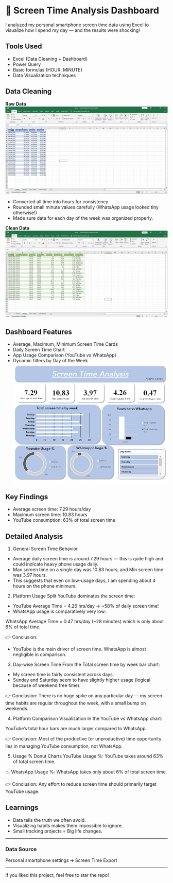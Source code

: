 # 📱 Screen Time Analysis Dashboard

I analyzed my personal smartphone screen time data using Excel to visualize how I spend my day — and the results were shocking! 

## Tools Used
- Excel (Data Cleaning + Dashboard)
- Power Query
- Basic formulas (HOUR, MINUTE)
- Data Visualization techniques

## Data Cleaning
**Raw Data**
![Raw Data](image/2.png)

- Converted all time into hours for consistency
- Rounded small minute values carefully (WhatsApp usage looked tiny otherwise!)
- Made sure data for each day of the week was organized properly.

**Clean Data**
![Cleaned Data](image/1.png)

## Dashboard Features
- Average, Maximum, Minimum Screen Time Cards
- Daily Screen Time Chart
- App Usage Comparison (YouTube vs WhatsApp)
- Dynamic filters by Day of the Week
![Dashboard](image/dashboard.png)

## Key Findings
- Average screen time: 7.29 hours/day
- Maximum screen time: 10.83 hours
- YouTube consumption: 63% of total screen time

## Detailed Analysis
1. General Screen Time Behavior
- Average daily screen time is around 7.29 hours — this is quite high and could indicate heavy phone usage daily.
- Max screen time on a single day was 10.83 hours, and Min screen time was 3.97 hours.
- This suggests that even on low-usage days, I am spending about 4 hours on the phone minimum.

2. Platform Usage Split
YouTube dominates the screen time:
- YouTube Average Time = 4.26 hrs/day → ~58% of daily screen time!
- WhatsApp usage is comparatively very low:

WhatsApp Average Time = 0.47 hrs/day (~28 minutes) which is only about 6% of total time.

👉 Conclusion:
- YouTube is the main driver of screen time. WhatsApp is almost negligible in comparison.

3. Day-wise Screen Time
From the Total screen time by week bar chart:
- My screen time is fairly consistent across days.
- Sunday and Saturday seem to have slightly higher usage (logical because of weekend free time).

👉 Conclusion:
There is no huge spike on any particular day — my screen time habits are regular throughout the week, with a small bump on weekends.

4. Platform Comparison Visualization
In the YouTube vs WhatsApp chart:

YouTube’s total hour bars are much larger compared to WhatsApp.

👉 Conclusion:
Most of the productive (or unproductive) time opportunity lies in managing YouTube consumption, not WhatsApp.

5. Usage % Donut Charts
YouTube Usage %:
YouTube takes around 63% of total screen time.

📉 WhatsApp Usage %:
WhatsApp takes only about 6% of total screen time.

👉 Conclusion:
Any effort to reduce screen time should primarily target YouTube usage.

## Learnings
- Data tells the truth we often avoid.
- Visualizing habits makes them impossible to ignore.
- Small tracking projects = Big life changes.

---

### Data Source
Personal smartphone settings ➔ Screen Time Export

---

If you liked this project, feel free to star the repo!
